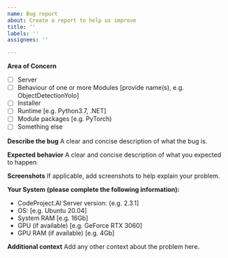 ```yaml
---
name: Bug report
about: Create a report to help us improve
title: ''
labels: ''
assignees: ''

---
```


**Area of Concern**
- [ ] Server
- [ ] Behaviour of one or more Modules [provide name(s), e.g. ObjectDetectionYolo]
- [ ] Installer
- [ ] Runtime [e.g. Python3.7, .NET]
- [ ] Module packages [e.g. PyTorch)
- [ ] Something else

**Describe the bug**
A clear and concise description of what the bug is.

**Expected behavior**
A clear and concise description of what you expected to happen.

**Screenshots**
If applicable, add screenshots to help explain your problem.

**Your System (please complete the following information):**
 - CodeProject.AI Server version: {e.g. 2.3.1]
 - OS: [e.g. Ubuntu 20.04]
 - System RAM [e.g. 16Gb]
 - GPU (if available) [e.g. GeForce RTX 3060]
 - GPU RAM (if available)  [e.g. 4Gb]

**Additional context**
Add any other context about the problem here.
